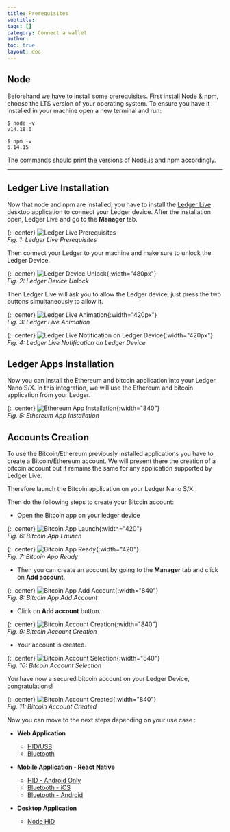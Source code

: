 ```yaml
---
title: Prerequisites
subtitle:
tags: []
category: Connect a wallet
author:
toc: true
layout: doc
---
```


## Node

Beforehand we have to install some prerequisites. First install <a href="https://nodejs.org/en/download/">Node & npm</a>, choose the LTS version of your operating system. To ensure you have it installed in your machine open a new terminal and run:

```
$ node -v
v14.18.0

$ npm -v
6.14.15
```

The commands should print the versions of Node.js and npm accordingly.


---------------------------------
## Ledger Live Installation

Now that node and npm are installed, you have to install the [Ledger Live](https://www.ledger.com/ledger-live/download) desktop application to connect your Ledger device.
After the installation open, Ledger Live and go to the **Manager** tab.

{: .center}
![Ledger Live Prerequisites](../images/ledgerlivetabs.png)  
*Fig. 1: Ledger Live Prerequisites*

Then connect your Ledger to your machine and make sure to unlock the Ledger Device.

{: .center}
![Ledger Device Unlock](../images/ledgerCodePin.jpg){:width="480px"}   
*Fig. 2: Ledger Device Unlock*

Then Ledger Live will ask you to allow the Ledger device, just press the two buttons simultaneously to allow it.


{: .center}
![Ledger Live Animation](../images/ledgerConnect.png){:width="420px"}   
*Fig. 3: Ledger Live Animation*


{: .center}
![Ledger Live Notification on Ledger Device](../images/ledgerAllow.jpg){:width="420px"}   
*Fig. 4: Ledger Live Notification on Ledger Device*



## Ledger Apps Installation

Now you can install the Ethereum and bitcoin application into your Ledger Nano S/X.
In this integration, we will use the Ethereum and bitcoin application from your Ledger.


{: .center}
![Ethereum App Installation](../images/ethereumInstallation.png){:width="840"}   
*Fig. 5: Ethereum App Installation*


## Accounts Creation

To use the Bitcoin/Ethereum previously installed applications you have to create a Bitcoin/Ethereum account.
We will present there the creation of a bitcoin account but it remains the same for any application supported by Ledger Live.

Therefore launch the Bitcoin application on your Ledger Nano S/X.

Then do the following steps to create your Bitcoin account:


- Open the Bitcoin app on your ledger device

{: .center}
![Bitcoin App Launch](../images/ledgerBtc.jpg){:width="420"}   
*Fig. 6: Bitcoin App Launch*


{: .center}
![Bitcoin App Ready](../images/ledgerReady.jpg){:width="420"}   
*Fig. 7: Bitcoin App Ready*

- Then you can create an account by going to the **Manager** tab and click on **Add account**.

{: .center}
![Bitcoin App Add Account](../images/bitcoinInstalled.png){:width="840"}   
*Fig. 8: Bitcoin App Add Account*


- Click on **Add account** button.

{: .center}
![Bitcoin Account Creation](../images/step1account.png){:width="840"}   
*Fig. 9: Bitcoin Account Creation*


- Your account is created.

{: .center}
![Bitcoin Account Selection](../images/step2account.png){:width="840"}   
*Fig. 10: Bitcoin Account Selection*


You have now a secured bitcoin account on your Ledger Device, congratulations!

{: .center}
![Bitcoin Account Created](../images/step3account.png){:width="840"}   
*Fig. 11: Bitcoin Account Created*


Now you can move to the next steps depending on your use case :

 - **Web Application**
    - [HID/USB](../web-hid-usb)
    - [Bluetooth](../web-bluetooth)
 
 - **Mobile Application - React Native**
    - [HID - Android Only](../react-native-android-hid)
    - [Bluetooth - iOS](../react-native-bluetooth-android)
    - [Bluetooth - Android](../react-native-bluetooth-ios)

 - **Desktop Application**
    - [Node HID](../node-electron-hid)
 